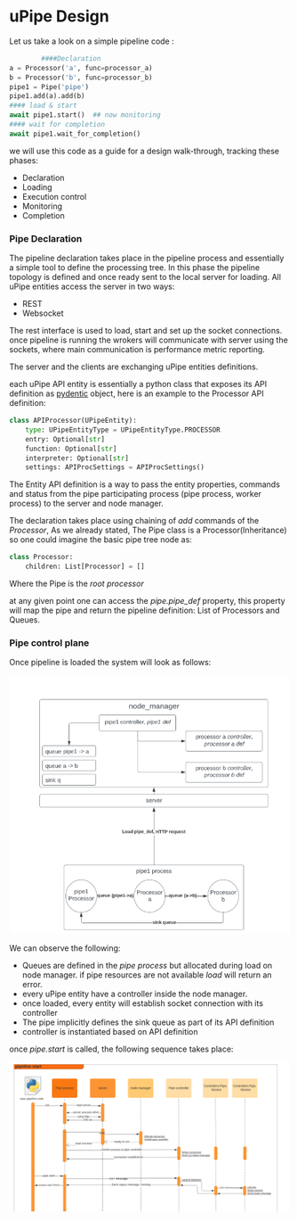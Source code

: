 # uPipe Design #

Let us take a look on a simple pipeline code :

```python
        ####Declaration     
a = Processor('a', func=processor_a)
b = Processor('b', func=processor_b)
pipe1 = Pipe('pipe')
pipe1.add(a).add(b)
#### load & start
await pipe1.start()  ## now monitoring
#### wait for completion
await pipe1.wait_for_completion()
```

we will use this code as a guide for a design walk-through, tracking these phases:

* Declaration
* Loading
* Execution control
* Monitoring
* Completion

### Pipe Declaration

The pipeline declaration takes place in the pipeline process and essentially a simple tool to define the processing
tree. In this phase the pipeline topology is defined and once ready sent to the local server for loading. All uPipe
entities access the server in two ways:

* REST
* Websocket

The rest interface is used to load, start and set up the socket connections. once pipeline is running the wrokers will
communicate with server using the sockets, where main communication is performance metric reporting.

The server and the clients are exchanging uPipe entities definitions.

each uPipe API entity is essentially a python class that exposes its API definition
as [pydentic](https://pydantic-docs.helpmanual.io/) object, here is an example to the Processor API definition:

```python
class APIProcessor(UPipeEntity):
    type: UPipeEntityType = UPipeEntityType.PROCESSOR
    entry: Optional[str]
    function: Optional[str]
    interpreter: Optional[str]
    settings: APIProcSettings = APIProcSettings()
```

The Entity API definition is a way to pass the entity properties, commands and status from the pipe participating
process (pipe process, worker process) to the server and node manager.

The declaration takes place using chaining of _add_ commands of the _Processor_, As we already stated, The Pipe class is
a Processor(Inheritance) so one could imagine the basic pipe tree node as:

```python
class Processor:
    children: List[Processor] = []
```
Where the Pipe is the _root processor_

at any given point one can access the _pipe.pipe_def_ property, this property will map the pipe and return the pipeline definition: List of Processors and Queues. 

### Pipe control plane

Once pipeline is loaded the system will look as follows: 

![Load view ](load_view.png)

We can observe the following:
* Queues are defined in the _pipe process_ but allocated during load on node manager. if pipe resources are not available _load_ will return an error. 
* every uPipe entity have a controller inside the node manager. 
* once loaded, every entity will establish socket connection with its controller
* The pipe implicitly defines the sink queue as part of its API definition
* controller is instantiated based on API definition

once _pipe.start_ is called, the following sequence takes place:

![Pipe start sequence](start_sequence.png)